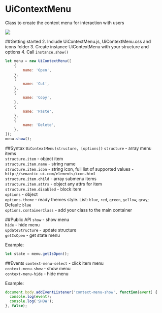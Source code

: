 # UiContextMenu
Class to create the context menu for interaction with users

[![](http://m-ulyanov.github.io/UiContextMenu/UiContextMenu-promo.png)](https://github.com/M-Ulyanov/UiContextMenu)


##Getting started
2. Include UiContextMenu.js, UiContextMenu.css and icons folder
3. Create instance UiContextMenu with your structure and options
4. Call `instance.show()`
```javascript
let menu = new UiContextMenu([
	{
		name: 'Open',
	},
	{
		name: 'Cut',
	},
	{
		name: 'Copy',
	},
	{
		name: 'Paste',
	},
	{
		name: 'Delete',
	},
]);
menu.show();
```

##Syntax
`UiContextMenu(structure, [options])`
`structure` - array menu items<br>
`structure.item` - object item<br>
`structure.item.name` - string name<br>
`structure.item.icon` - string icon, full list of supported values - `http://semantic-ui.com/elements/icon.html`<br>
`structure.item.child` - array submenu items <br>
`structure.item.attrs` -  object any attrs for item<br>
`structure.item.disabled` - block item<br>
`options` - object<br>
`options.theme` - ready themes style. List: `blue`, `red`, `green`, `yellow`, `gray`; Default: `blue`<br>
`options.containerClass` - add your class to the main container


##Public API
`show` - show menu<br>
`hide` - hide menu<br>
`updateStructure` - update structure<br>
`getIsOpen` - get state menu<br>

Example: <br>
```javascript 
let state = menu.getIsOpen();
```


##Events
`context-menu-select` - click item menu<br>
`context-menu-show` - show menu<br>
`context-menu-hide` - hide menu <br>

Example: <br>
```javascript 
document.body.addEventListener('context-menu-show', function(event) {
  console.log(event);
  console.log('SHOW');
}, false);
```

